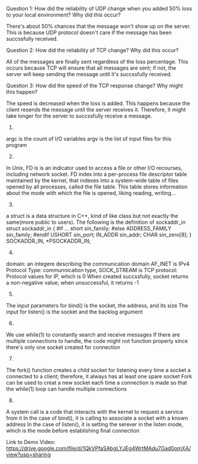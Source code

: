 Question 1: How did the reliability of UDP change when you added 50% loss to your local environment? Why did this occur?

There's about 50% chances that the message won't show up on the server. This is because UDP protocol doesn't care if the message has been succssfully received.

Question 2: How did the reliability of TCP change? Why did this occur?

All of the messages are finally sent regardless of the loss percentage. This occurs because TCP will ensure that all messages are sent; if not, the server will keep sending the message until it's succssfully received.

Question 3: How did the speed of the TCP response change? Why might this happen?

The speed is decreased when the loss is added. This happens because the client resends the message until the server receives it. Therefore, it might take longer for the server to succssfully receive a message.


1.
argc is the count of I/O variables
argv is the list of input files for this program

2.
In Unix,  FD is is an indicator used to access a file or other I/O recourses, including network socket.
FD index into a per-process file descriptor table maintained by the kernel, that indexes into a system-wide table of files opened by all processes, called the file table.
This table stores information about the mode with which the file is opened, liking reading, writing...

3.
a struct is a data structure in C++, kind of like class but not exactly the same(more public to users).
The following is the definition of sockaddr_in
     struct sockaddr_in {
#if ...
  short          sin_family;
#else
  ADDRESS_FAMILY sin_family;
#endif
  USHORT         sin_port;
  IN_ADDR        sin_addr;
  CHAR           sin_zero[8];
} SOCKADDR_IN, *PSOCKADDR_IN;

4.
domain: an integere describing the communication domain AF_INET is IPv4 Protocol
Type: communnication type, SOCK_STREAM is TCP
protocol: Protocol values for IP, which is 0
When created succssfully, socket returns a non-negative value; when unsuccessful, it returns -1

5.
The input parameters for bind() is the socket, the address, and its size
The input for listen() is the socket and the backlog argument

6.
We use while(1) to constantly search and receive messages
If there are multiple connections to handle, the code might not function properly since there's only one socket created for connection

7.
The fork() function creates a child socket for listening every time a socket a connected to a client; therefore, it always has at least one spare socket 
Fork can be used to creat a new socket each time a connection is made so that the while(1) loop can handle multiple connections

8.
A system call is a code that interacts with the kernel to request a service from it
In the case of bind(), it is calling to associate a socket with a known address
In the case of listen(), it is setting the serever in the listen mode, which is the mode before establishing final connection

Link to Demo Video:
https://drive.google.com/file/d/1QkVPfaSAbgLYJEg4WrtMAdu7Gad0omXA/view?usp=sharing

